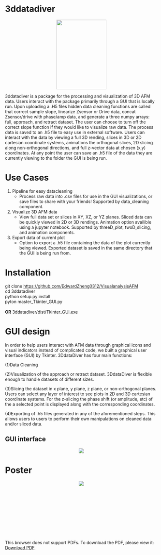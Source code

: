 # 3ddatadiver

<p align="center">
<img src="https://raw.githubusercontent.com/EdwardZheng0312/VisualanalysisAFM/master/doc/deep-diver.png" width="165" height="229">
</p>
3ddatadiver is a package for the processing and visualization of 3D AFM data.  Users interact with the package primarily through
a GUI that is locally run.  Upon uploading a .H5 files hidden data cleaning functions are called that correct sample slope,
linearize Zsensor or Drive data, concat Zsensor/drive with phase/amp data, and generate a three numpy arrays: full, approach, and retract dataset.  The user can choose to turn off the correct slope function if they would like to visualize raw data.  The process data is saved to an .h5 file to easy use in external software.  Users can interact with the data by viewing a full 3D rending, slices in 3D or 2D cartesian coordinate systems, animations the orthogonal slices, 2D slicing along non-orthogonal directions, and full z-vector data at chosen (x,y) coordinates.  At any point the user can save an .h5 file of the data they are currently viewing to the folder the GUI is being run.

# Use Cases
1. Pipeline for easy datacleaning
	* Process raw data into .csv files for use in the GUI visualizations, or save files to share with your friends!  Supported
	by data_cleaning component.
2. Visualize 3D AFM data
	* View full data set or slices in XY, XZ, or YZ planes.  Sliced data can be quickly viewed in 2D or 3D rendings.  Animation
	option availible using a jupyter notebook. Supported by threeD_plot, twoD_slicing, and  animation components.   
3. Export data of current plot
	* Option to export a .h5 file containing the data of the plot currently being viewed.  Exported dataset is saved in the same
	 directory that the GUI is being run from.	
# Installation
git clone https://github.com/EdwardZheng0312/VisualanalysisAFM  <br />
cd 3ddatadiver <br /> 
python setup.py install <br />
pyton master_Tkinter_GUI.py <br /><br />
**OR** 3ddatadiver/dist/Tkinter_GUI.exe

# GUI design
In  order to help users interact with AFM data  through graphical icons and visual indicators instead of complicated code, we built a graphical user interface (GUI) by Tkinter.
3DdataDiver has four main functions:

(1)Data Cleaning 

(2)Visualization of the approach or retract dataset.  3DdataDiver is flexible enough to handle datasets of different sizes. 

(3)Slicing the dataset in x plane, y plane, z plane, or non-orthogonal planes.  Users can select any layer of interest to see plots in 2D and 3D  cartesian coordinate systems. For the z-slicing the phase shift (or amplitude, etc) of the a selected point is displayed along with the corresponding coordinates.

(4)Exporting of .h5 files generated in any of the aforementioned steps.  This allows users to users to perform their own manipulations on cleaned data and/or sliced data.

## GUI interface
<p align="center">
<img src="https://github.com/EdwardZheng0312/3ddatadiver/blob/master/doc/GUI.PNG">
</p>


# Poster
<p align="center">
<img src="https://github.com/EdwardZheng0312/3ddatadiver/blob/master/doc/3DdataDiver_poster.png">
</p>

<object data="https://github.com/EdwardZheng0312/3ddatadiver/blob/master/doc/3DdataDiver_poster.pdf" type="application/pdf" width="700px" height="700px">
    <embed src="https://github.com/EdwardZheng0312/3ddatadiver/blob/master/doc/3DdataDiver_poster.pdf">
        <p>This browser does not support PDFs. To download the PDF, please view it: <a href="https://github.com/EdwardZheng0312/3ddatadiver/blob/master/doc/3DdataDiver_poster.pdf">Download PDF</a>.</p>
    </embed>
</object>
